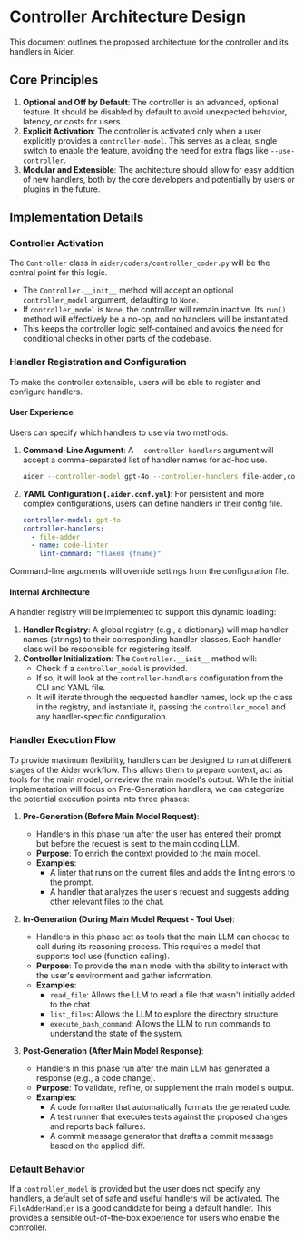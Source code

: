 # Controller Architecture Design

This document outlines the proposed architecture for the controller and its handlers in Aider.

## Core Principles

1.  **Optional and Off by Default**: The controller is an advanced, optional feature. It should be disabled by default to avoid unexpected behavior, latency, or costs for users.
2.  **Explicit Activation**: The controller is activated only when a user explicitly provides a `controller-model`. This serves as a clear, single switch to enable the feature, avoiding the need for extra flags like `--use-controller`.
3.  **Modular and Extensible**: The architecture should allow for easy addition of new handlers, both by the core developers and potentially by users or plugins in the future.

## Implementation Details

### Controller Activation

The `Controller` class in `aider/coders/controller_coder.py` will be the central point for this logic.

-   The `Controller.__init__` method will accept an optional `controller_model` argument, defaulting to `None`.
-   If `controller_model` is `None`, the controller will remain inactive. Its `run()` method will effectively be a no-op, and no handlers will be instantiated.
-   This keeps the controller logic self-contained and avoids the need for conditional checks in other parts of the codebase.

### Handler Registration and Configuration

To make the controller extensible, users will be able to register and configure handlers.

#### User Experience

Users can specify which handlers to use via two methods:

1.  **Command-Line Argument**: A `--controller-handlers` argument will accept a comma-separated list of handler names for ad-hoc use.
    ```bash
    aider --controller-model gpt-4o --controller-handlers file-adder,code-linter
    ```
2.  **YAML Configuration (`.aider.conf.yml`)**: For persistent and more complex configurations, users can define handlers in their config file.
    ```yaml
    controller-model: gpt-4o
    controller-handlers:
      - file-adder
      - name: code-linter
        lint-command: "flake8 {fname}"
    ```

Command-line arguments will override settings from the configuration file.

#### Internal Architecture

A handler registry will be implemented to support this dynamic loading:

1.  **Handler Registry**: A global registry (e.g., a dictionary) will map handler names (strings) to their corresponding handler classes. Each handler class will be responsible for registering itself.
2.  **Controller Initialization**: The `Controller.__init__` method will:
    -   Check if a `controller_model` is provided.
    -   If so, it will look at the `controller-handlers` configuration from the CLI and YAML file.
    -   It will iterate through the requested handler names, look up the class in the registry, and instantiate it, passing the `controller_model` and any handler-specific configuration.

### Handler Execution Flow

To provide maximum flexibility, handlers can be designed to run at different stages of the Aider workflow. This allows them to prepare context, act as tools for the main model, or review the main model's output. While the initial implementation will focus on Pre-Generation handlers, we can categorize the potential execution points into three phases:

1.  **Pre-Generation (Before Main Model Request)**:
    -   Handlers in this phase run after the user has entered their prompt but before the request is sent to the main coding LLM.
    -   **Purpose**: To enrich the context provided to the main model.
    -   **Examples**:
        -   A linter that runs on the current files and adds the linting errors to the prompt.
        -   A handler that analyzes the user's request and suggests adding other relevant files to the chat.

2.  **In-Generation (During Main Model Request - Tool Use)**:
    -   Handlers in this phase act as tools that the main LLM can choose to call during its reasoning process. This requires a model that supports tool use (function calling).
    -   **Purpose**: To provide the main model with the ability to interact with the user's environment and gather information.
    -   **Examples**:
        -   `read_file`: Allows the LLM to read a file that wasn't initially added to the chat.
        -   `list_files`: Allows the LLM to explore the directory structure.
        -   `execute_bash_command`: Allows the LLM to run commands to understand the state of the system.

3.  **Post-Generation (After Main Model Response)**:
    -   Handlers in this phase run after the main LLM has generated a response (e.g., a code change).
    -   **Purpose**: To validate, refine, or supplement the main model's output.
    -   **Examples**:
        -   A code formatter that automatically formats the generated code.
        -   A test runner that executes tests against the proposed changes and reports back failures.
        -   A commit message generator that drafts a commit message based on the applied diff.

### Default Behavior

If a `controller_model` is provided but the user does not specify any handlers, a default set of safe and useful handlers will be activated. The `FileAdderHandler` is a good candidate for being a default handler. This provides a sensible out-of-the-box experience for users who enable the controller.

